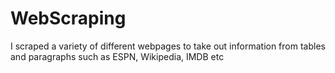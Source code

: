 # WebScraping
I scraped a variety of different webpages to take out information from tables and paragraphs such as ESPN, Wikipedia, IMDB etc
